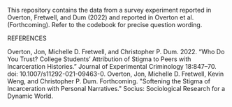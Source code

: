 This repository contains the data from a survey experiment reported in Overton, Fretwell, and Dum (2022) and reported in Overton et al. (Forthcoming). Refer to the codebook for precise question wording.

REFERENCES

Overton, Jon, Michelle D. Fretwell, and Christopher P. Dum. 2022. “Who Do You Trust? College Students’ Attribution of Stigma to Peers with Incarceration Histories.” Journal of Experimental Criminology 18:847–70. doi: 10.1007/s11292-021-09463-0.
Overton, Jon, Michelle D. Fretwell, Kevin Weng, and Christopher P. Dum. Forthcoming. "Softening the Stigma of Incarceration with Personal Narratives." Socius: Sociological Research for a Dynamic World.
